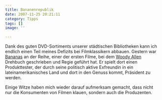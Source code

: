 ```yaml
---
title: Bananenrepublik
date: 2007-11-25 20:21:11
category: Tipps
tags: []
image: ''

---
```


Dank des guten DVD-Sortiments unserer städtischen Bibliotheken kann ich endlich einen Teil meines Defizits bei Filmklassikern abbauen. Gestern war [Bananas](http://www.imdb.com/title/tt0066808/) an der Reihe, einer der ersten Filme, bei dem [Woody Allen](http://www.imdb.com/name/nm0000095/) Drehbuch geschrieben und Regie geführt hat. Er spielt dort einen Produkttester, der durch seine politisch aktive Exfreundin in ein lateinamerikanisches Land und dort in den Genuss kommt, Präsident zu werden.  

  

Einige Witze haben mich wieder darauf aufmerksam gemacht, dass nicht nur die Konsumenten von Filmen klauen, sondern auch die Produzenten.
